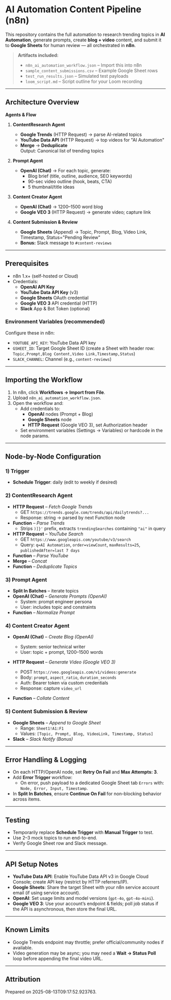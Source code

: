 # AI Automation Content Pipeline (n8n)

This repository contains the full automation to research trending topics in **AI Automation**, generate prompts, create **blog + video** content, and submit it to **Google Sheets** for human review — all orchestrated in **n8n**.

> **Artifacts included:**  
> - `n8n_ai_automation_workflow.json` – Import this into n8n  
> - `sample_content_submissions.csv` – Example Google Sheet rows  
> - `test_run_results.json` – Simulated test payloads  
> - `loom_script.md` – Script outline for your Loom recording

---

## Architecture Overview

**Agents & Flow**

1. **ContentResearch Agent**
   - **Google Trends** (HTTP Request) → parse AI-related topics
   - **YouTube Data API** (HTTP Request) → top videos for "AI Automation"
   - **Merge** → **Deduplicate**  
   Output: Canonical list of trending topics

2. **Prompt Agent**
   - **OpenAI (Chat)** → For each topic, generate:
     - Blog brief (title, outline, audience, SEO keywords)
     - 90-sec video outline (hook, beats, CTA)
     - 5 thumbnail/title ideas

3. **Content Creator Agent**
   - **OpenAI (Chat)** → 1200–1500 word blog
   - **Google VEO 3** (HTTP Request) → generate video; capture link

4. **Content Submission & Review**
   - **Google Sheets** (Append) → Topic, Prompt, Blog, Video Link, Timestamp, Status="Pending Review"
   - **Bonus:** Slack message to `#content-reviews`

---

## Prerequisites

- n8n 1.x+ (self-hosted or Cloud)
- Credentials:
  - **OpenAI API Key**
  - **YouTube Data API Key** (v3)
  - **Google Sheets** OAuth credential
  - **Google VEO 3** API credential (HTTP)
  - **Slack** App & Bot Token (optional)

### Environment Variables (recommended)
Configure these in n8n:
- `YOUTUBE_API_KEY`: YouTube Data API key
- `GSHEET_ID`: Target Google Sheet ID (create a Sheet with header row: `Topic,Prompt,Blog Content,Video Link,Timestamp,Status`)
- `SLACK_CHANNEL`: Channel (e.g., `content-reviews`)

---

## Importing the Workflow

1. In n8n, click **Workflows → Import from File**.
2. Upload `n8n_ai_automation_workflow.json`.
3. Open the workflow and:
   - Add credentials to:
     - **OpenAI** nodes (Prompt + Blog)
     - **Google Sheets** node
     - **HTTP Request** (Google VEO 3), set Authorization header
   - Set environment variables (Settings → Variables) or hardcode in the node params.

---

## Node-by-Node Configuration

### 1) Trigger
- **Schedule Trigger**: daily (edit to weekly if desired)

### 2) ContentResearch Agent
- **HTTP Request** – *Fetch Google Trends*  
  - GET `https://trends.google.com/trends/api/dailytrends?...`  
  - Response: string → parsed by next Function node
- **Function** – *Parse Trends*  
  - Strips `)]}'` prefix, extracts `trendingSearches` containing `"ai"` in query
- **HTTP Request** – *YouTube Search*  
  - GET `https://www.googleapis.com/youtube/v3/search`  
  - Query: `q=AI Automation`, `order=viewCount`, `maxResults=25`, `publishedAfter=last 7 days`
- **Function** – *Parse YouTube*
- **Merge** – *Concat*
- **Function** – *Deduplicate Topics*

### 3) Prompt Agent
- **Split In Batches** – iterate topics
- **OpenAI (Chat)** – *Generate Prompts (OpenAI)*  
  - System: prompt engineer persona  
  - User: includes topic and constraints
- **Function** – *Normalize Prompt*

### 4) Content Creator Agent
- **OpenAI (Chat)** – *Create Blog (OpenAI)*  
  - System: senior technical writer  
  - User: topic + prompt, 1200–1500 words
- **HTTP Request** – *Generate Video (Google VEO 3)*  
  - POST `https://veo.googleapis.com/v1/videos:generate`  
  - Body: `prompt`, `aspect_ratio`, `duration_seconds`  
  - Auth: Bearer token via custom credentials  
  - Response: capture `video_url`

- **Function** – *Collate Content*

### 5) Content Submission & Review
- **Google Sheets** – *Append to Google Sheet*  
  - Range: `Sheet1!A1:F1`  
  - Values: `[Topic, Prompt, Blog, VideoLink, Timestamp, Status]`
- **Slack** – *Slack Notify (Bonus)*

---

## Error Handling & Logging

- On each HTTP/OpenAI node, set **Retry On Fail** and **Max Attempts: 3**.
- Add **Error Trigger** workflow:
  - On error, push payload to a dedicated Google Sheet tab `Errors` with: `Node, Error, Input, Timestamp`.
- In **Split In Batches**, ensure **Continue On Fail** for non-blocking behavior across items.

---

## Testing

- Temporarily replace **Schedule Trigger** with **Manual Trigger** to test.
- Use 2–3 mock topics to run end-to-end.
- Verify Google Sheet row and Slack message.

---

## API Setup Notes

- **YouTube Data API**: Enable YouTube Data API v3 in Google Cloud Console; create API key (restrict by HTTP referrers/IP).
- **Google Sheets**: Share the target Sheet with your n8n service account email (if using service account).
- **OpenAI**: Set usage limits and model versions (`gpt-4o`, `gpt-4o-mini`).
- **Google VEO 3**: Use your account’s endpoint & fields; poll job status if the API is asynchronous, then store the final URL.

---

## Known Limits

- Google Trends endpoint may throttle; prefer official/community nodes if available.
- Video generation may be async; you may need a **Wait → Status Poll** loop before appending the final video URL.

---

## Attribution

Prepared on 2025-08-13T09:17:52.923763.

